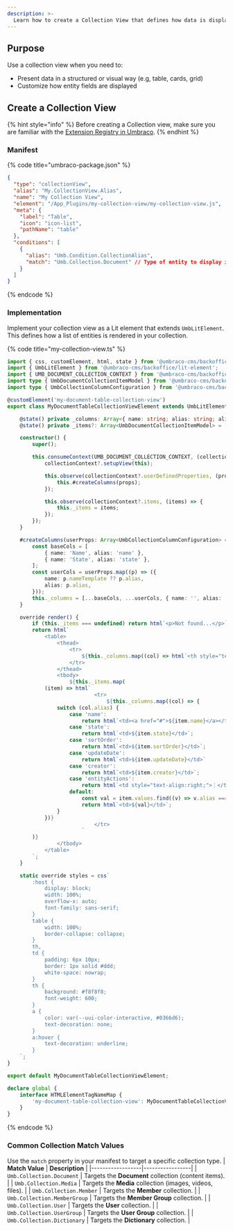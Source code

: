 ```yaml
---
description: >-
  Learn how to create a Collection View that defines how data is displayed within a collection in Umbraco.
---
```


## Purpose
Use a collection view when you need to:
- Present data in a structured or visual way (e.g, table, cards, grid)
- Customize how entity fields are displayed

## Create a Collection View

{% hint style="info" %}
Before creating a Collection view, make sure you are familiar with the [Extension Registry in Umbraco](../../../../customizing/extending-overview/extension-registry/register-extensions.md).
{% endhint %}

### Manifest
{% code title="umbraco-package.json" %}
```json
{
  "type": "collectionView",
  "alias": "My.CollectionView.Alias",
  "name": "My Collection View",
  "element": "/App_Plugins/my-collection-view/my-collection-view.js",
  "meta": {
    "label": "Table",
    "icon": "icon-list",
    "pathName": "table"
  },
  "conditions": [
    {
      "alias": "Umb.Condition.CollectionAlias",
      "match": "Umb.Collection.Document" // Type of entity to display in this collection view
    }
  ]
}
```
{% endcode %}

### Implementation

Implement your collection view as a Lit element that extends `UmbLitElement`.
This defines how a list of entities is rendered in your collection.

{% code title="my-collection-view.ts" %}
```typescript
import { css, customElement, html, state } from '@umbraco-cms/backoffice/external/lit';
import { UmbLitElement } from '@umbraco-cms/backoffice/lit-element';
import { UMB_DOCUMENT_COLLECTION_CONTEXT } from '@umbraco-cms/backoffice/document';
import type { UmbDocumentCollectionItemModel } from '@umbraco-cms/backoffice/document';
import type { UmbCollectionColumnConfiguration } from '@umbraco-cms/backoffice/collection';

@customElement('my-document-table-collection-view')
export class MyDocumentTableCollectionViewElement extends UmbLitElement {

    @state() private _columns: Array<{ name: string; alias: string; align?: string }> = [];
    @state() private _items?: Array<UmbDocumentCollectionItemModel> = [];

    constructor() {
        super();

        this.consumeContext(UMB_DOCUMENT_COLLECTION_CONTEXT, (collectionContext) => {
            collectionContext?.setupView(this);

            this.observe(collectionContext?.userDefinedProperties, (props) => {
                this.#createColumns(props);
            });

            this.observe(collectionContext?.items, (items) => {
                this._items = items;
            });
        });
    }

    #createColumns(userProps: Array<UmbCollectionColumnConfiguration> = []) {
        const baseCols = [
            { name: 'Name', alias: 'name' },
            { name: 'State', alias: 'state' },
        ];
        const userCols = userProps.map((p) => ({
            name: p.nameTemplate ?? p.alias,
            alias: p.alias,
        }));
        this._columns = [...baseCols, ...userCols, { name: '', alias: 'entityActions', align: 'right' }];
    }

    override render() {
        if (this._items === undefined) return html`<p>Not found...</p>`;
        return html`
            <table>
                <thead>
                    <tr>
                        ${this._columns.map((col) => html`<th style="text-align:${col.align ?? 'left'}">${col.name}</th>`)}
                    </tr>
                </thead>
                <tbody>
                    ${this._items.map(
            (item) => html`
                            <tr>
                                ${this._columns.map((col) => {
                switch (col.alias) {
                    case 'name':
                        return html`<td><a href="#">${item.name}</a></td>`;
                    case 'state':
                        return html`<td>${item.state}</td>`;
                    case 'sortOrder':
                        return html`<td>${item.sortOrder}</td>`;
                    case 'updateDate':
                        return html`<td>${item.updateDate}</td>`
                    case 'creator':
                        return html`<td>${item.creator}</td>`;
                    case 'entityActions':
                        return html`<td style="text-align:right;">⋮</td>`;
                    default:
                        const val = item.values.find((v) => v.alias === col.alias)?.value ?? '';
                        return html`<td>${val}</td>`;
                }
            })}
                            </tr>
                        `
        )}
                </tbody>
            </table>
        `;
    }

    static override styles = css`
        :host {
            display: block;
            width: 100%;
            overflow-x: auto;
            font-family: sans-serif;
        }
        table {
            width: 100%;
            border-collapse: collapse;
        }
        th,
        td {
            padding: 6px 10px;
            border: 1px solid #ddd;
            white-space: nowrap;
        }
        th {
            background: #f8f8f8;
            font-weight: 600;
        }
        a {
            color: var(--uui-color-interactive, #0366d6);
            text-decoration: none;
        }
        a:hover {
            text-decoration: underline;
        }
    `;
}

export default MyDocumentTableCollectionViewElement;

declare global {
    interface HTMLElementTagNameMap {
        'my-document-table-collection-view': MyDocumentTableCollectionViewElement;
    }
}
```
{% endcode %}

### Common Collection Match Values

Use the `match` property in your manifest to target a specific collection type.
| **Match Value** | **Description** |
|------------------|-----------------|
| `Umb.Collection.Document` | Targets the **Document** collection (content items). |
| `Umb.Collection.Media` | Targets the **Media** collection (images, videos, files). |
| `Umb.Collection.Member` | Targets the **Member** collection. |
| `Umb.Collection.MemberGroup` | Targets the **Member Group** collection. |
| `Umb.Collection.User` | Targets the **User** collection. |
| `Umb.Collection.UserGroup` | Targets the **User Group** collection. |
| `Umb.Collection.Dictionary` | Targets the **Dictionary** collection. |
